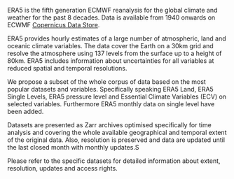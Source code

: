ERA5 is the fifth generation ECMWF reanalysis for the global climate and weather for the past 8 decades.
Data is available from 1940 onwards on ECWMF [Copernicus Data Store](https://cds.climate.copernicus.eu/).

ERA5 provides hourly estimates of a large number of atmospheric, land and oceanic climate variables. The data cover the Earth on a 30km grid and resolve the atmosphere using 137 levels from the surface up to a height of 80km. ERA5 includes information about uncertainties for all variables at reduced spatial and temporal resolutions.

We propose a subset of the whole corpus of data based on the most popular datasets and variables. Specifically speaking ERA5 Land, ERA5 Single Levels, ERA5 pressure level and Essential Climate Variables (ECV) on selected variables. Furthermore ERA5 monthly data on single level have been added.

Datasets are presented as Zarr archives optimised specifically for time analysis and covering the whole available geographical and temporal extent of the original data. Also, resolution is preserved and data are updated until the last closed month with monthly updates.S

Please refer to the specific datasets for detailed information about extent, resolution, updates and access rights.


<!--- Reanalysis combines model data with observations.
This principle, called data assimilation, is based on the method used by numerical
weather prediction centres, where every so many hours (12 hours at ECMWF) a previous
forecast is combined with newly available observations to produce
a new best estimate of the state of the atmosphere, called analysis, from which an updated,
improved forecast is issued.

Reanalysis works in the same way, but at reduced resolution
to allow for the provision of a dataset spanning back several decades.
Reanalysis does not have the constraint of issuing timely forecasts,
so there is more time to collect observations, and when going further back in time,
to allow for the ingestion of improved versions of the original observations,
which all benefit the quality of the reanalysis product.

ERA5 provides hourly estimates for a large number of atmospheric,
ocean-wave and land-surface quantities. An uncertainty estimate is sampled by an underlying
10-member ensemble at three-hourly intervals. Ensemble mean and spread have been pre-computed for convenience. Such uncertainty estimates are closely related to the information content of the available observing system
which has evolved considerably over time. They also indicate flow-dependent sensitive areas.--->
